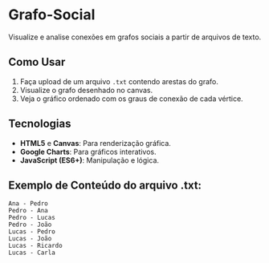 ﻿# Grafo-Social

Visualize e analise conexões em grafos sociais a partir de arquivos de texto.

## Como Usar
1. Faça upload de um arquivo `.txt` contendo arestas do grafo.
2. Visualize o grafo desenhado no canvas.
3. Veja o gráfico ordenado com os graus de conexão de cada vértice.

## Tecnologias
- **HTML5** e **Canvas**: Para renderização gráfica.
- **Google Charts**: Para gráficos interativos.
- **JavaScript (ES6+)**: Manipulação e lógica.
## Exemplo de Conteúdo do arquivo .txt:
```
Ana - Pedro
Pedro - Ana
Pedro - Lucas
Pedro - João
Lucas - Pedro
Lucas - João
Lucas - Ricardo
Lucas - Carla
```
